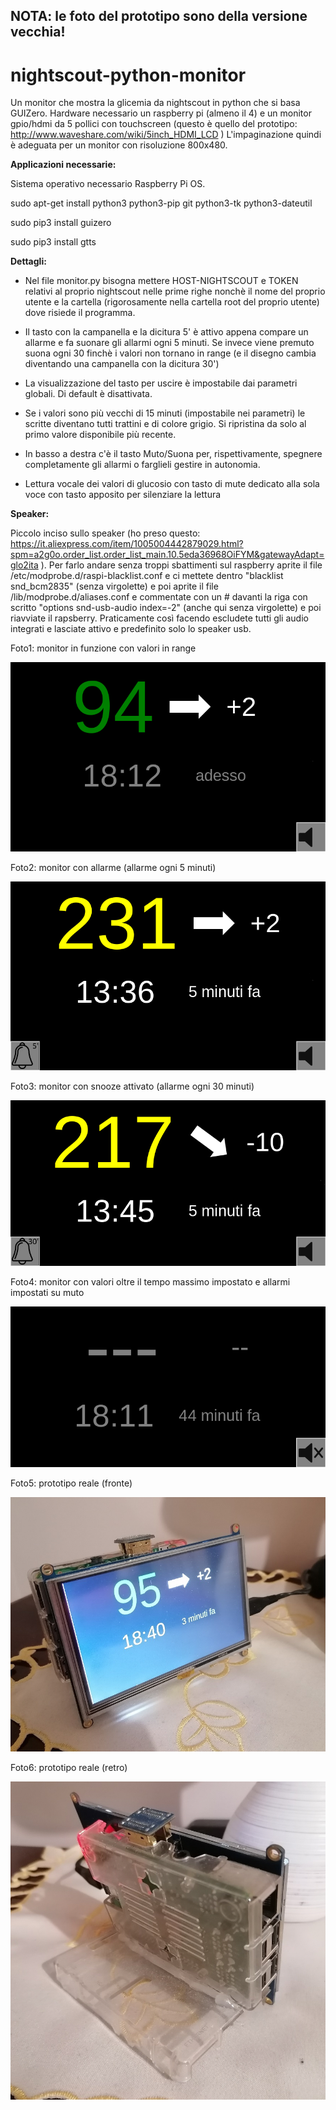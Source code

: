 <h2>NOTA: le foto del prototipo sono della versione vecchia!</h2>

# nightscout-python-monitor
Un monitor che mostra la glicemia da nightscout in python che si basa GUIZero. 
Hardware necessario un raspberry pi (almeno il 4) e un monitor gpio/hdmi da 5 pollici con touchscreen (questo è quello del prototipo: http://www.waveshare.com/wiki/5inch_HDMI_LCD )
L'impaginazione quindi è adeguata per un monitor con risoluzione 800x480.

<b>Applicazioni necessarie:</b>

Sistema operativo necessario Raspberry Pi OS.

sudo apt-get install python3 python3-pip git python3-tk python3-dateutil

sudo pip3 install guizero

sudo pip3 install gtts

<b>Dettagli:</b>

- Nel file monitor.py bisogna mettere HOST-NIGHTSCOUT e TOKEN relativi al proprio nightscout nelle prime righe nonchè il nome del proprio utente e la cartella (rigorosamente nella cartella root del proprio utente) dove risiede il programma.

- Il tasto con la campanella e la dicitura 5' è attivo appena compare un allarme e fa suonare gli allarmi ogni 5 minuti. Se invece viene premuto suona ogni 30 finchè i valori non tornano in range (e il disegno cambia diventando una campanella con la dicitura 30')

- La visualizzazione del tasto per uscire è impostabile dai parametri globali. Di default è disattivata.

- Se i valori sono più vecchi di 15 minuti (impostabile nei parametri) le scritte diventano tutti trattini e di colore grigio. Si ripristina da solo al primo valore disponibile più recente.

- In basso a destra c'è il tasto Muto/Suona per, rispettivamente, spegnere completamente gli allarmi o farglieli gestire in autonomia.

- Lettura vocale dei valori di glucosio con tasto di mute dedicato alla sola voce con tasto apposito per silenziare la lettura

<b>Speaker:</b>

Piccolo inciso sullo speaker (ho preso questo: https://it.aliexpress.com/item/1005004442879029.html?spm=a2g0o.order_list.order_list_main.10.5eda36968OiFYM&gatewayAdapt=glo2ita ).
Per farlo andare senza troppi sbattimenti sul raspberry aprite il file /etc/modprobe.d/raspi-blacklist.conf e ci mettete dentro "blacklist snd_bcm2835" (senza virgolette) e poi aprite il file /lib/modprobe.d/aliases.conf e commentate con un # davanti la riga con scritto "options snd-usb-audio index=-2" (anche qui senza virgolette) e poi riavviate il rapsberry. Praticamente così facendo escludete tutti gli audio integrati e lasciate attivo e predefinito solo lo speaker usb.



Foto1: monitor in funzione con valori in range

![Screenshot](foto1.png)

Foto2: monitor con allarme (allarme ogni 5 minuti)

![Screenshot](foto3.png)

Foto3: monitor con snooze attivato (allarme ogni 30 minuti)

![Screenshot](foto4.png)

Foto4: monitor con valori oltre il tempo massimo impostato e allarmi impostati su muto

![Screenshot](foto5.png)

Foto5: prototipo reale (fronte)

![Screenshot](screenshot2.jpg)

Foto6: prototipo reale (retro)

![Screenshot](screenshot2bis.jpg)

